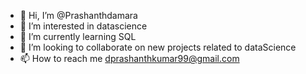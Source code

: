 - 👋 Hi, I’m @Prashanthdamara
- 👀 I’m interested in datascience
- 🌱 I’m currently learning SQL
- 💞️ I’m looking to collaborate on new projects related to dataScience
- 📫 How to reach me dprashanthkumar99@gmail.com

<!---
Prashanthdamara/Prashanthdamara is a ✨ special ✨ repository because its `README.md` (this file) appears on your GitHub profile.
You can click the Preview link to take a look at your changes.
--->
